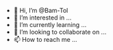 - 👋 Hi, I’m @Bam-Tol
- 👀 I’m interested in ...
- 🌱 I’m currently learning ...
- 💞️ I’m looking to collaborate on ...
- 📫 How to reach me ...

<!---
Bam-Tol/Bam-Tol is a ✨ special ✨ repository because its `README.md` (this file) appears on your GitHub profile.
You can click the Preview link to take a look at your changes.
--->

